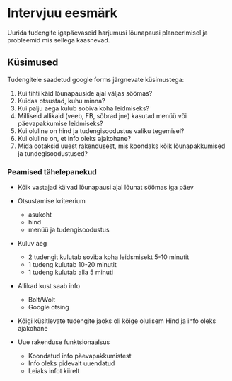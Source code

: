 # Intervjuu eesmärk
Uurida tudengite igapäevaseid harjumusi lõunapausi planeerimisel ja probleemid mis sellega kaasnevad.


## Küsimused

Tudengitele saadetud google forms järgnevate küsimustega:

1. Kui tihti käid lõunapauside ajal väljas söömas?
2. Kuidas otsustad, kuhu minna?
3. Kui palju aega kulub sobiva koha leidmiseks?
4. Milliseid allikaid (veeb, FB, sõbrad jne) kasutad menüü või päevapakkumise leidmiseks?
5. Kui oluline on hind ja tudengisoodustus valiku tegemisel?
6. Kui oluline on, et info oleks ajakohane?
7. Mida ootaksid uuest rakendusest, mis koondaks kõik lõunapakkumised ja tundegisoodustused?



### Peamised tähelepanekud

- Kõik vastajad käivad lõunapausi ajal lõunat söömas iga päev

- Otsustamise kriteerium
    - asukoht
    - hind
    - menüü ja tudengisoodustus

- Kuluv aeg
    - 2 tudengit kulutab soviba koha leidsmisekt 5-10 minutit
    - 1 tudeng kulutab 10-20 minutit
    - 1 tudeng kulutab alla 5 minuti

- Allikad kust saab info
    - Bolt/Wolt
    - Google otsing

- Kõigi küsitlevate tudengite jaoks oli kõige olulisem Hind ja info oleks ajakohane

- Uue rakenduse funktsionaalsus
    - Koondatud info päevapakkumistest
    - Info oleks pidevalt uuendatud
    - Leiaks infot kiirelt


